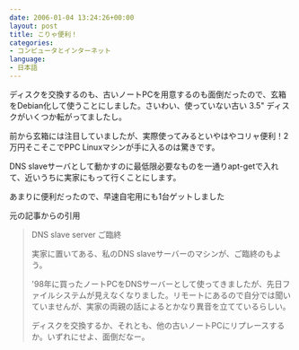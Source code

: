 ```yaml
---
date: 2006-01-04 13:24:26+00:00
layout: post
title: こりゃ便利！
categories:
- コンピュータとインターネット
language:
- 日本語
---
```


ディスクを交換するのも、古いノートPCを用意するのも面倒だったので、玄箱をDebian化して使うことにしました。さいわい、使っていない古い 3.5" ディスクがいくつか転がってましたし。

前から玄箱には注目していましたが、実際使ってみるといやはやコリャ便利！2万円そこそこでPPC Linuxマシンが手に入るのは驚きです。

DNS slaveサーバとして動かすのに最低限必要なものを一通りapt-getで入れて、近いうちに実家にもって行くことにします。

あまりに便利だったので、早速自宅用にも1台ゲットしました

元の記事からの引用


<blockquote>DNS slave server ご臨終

実家に置いてある、私のDNS slaveサーバーのマシンが、ご臨終のもよう。

'98年に買ったノートPCをDNSサーバーとして使ってきましたが、先日ファイルシステムが見えなくなりました。リモートにあるので自分では聞いていませんが、実家の両親の話によるとかなり異音を立てているらしい。

ディスクを交換するか、それとも、他の古いノートPCにリプレースするか。いずれにせよ、面倒だなー。</blockquote>
